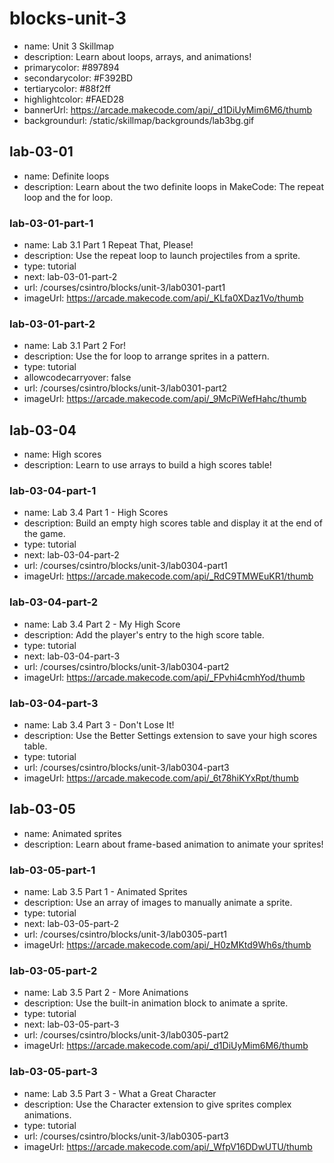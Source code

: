 # blocks-unit-3

* name: Unit 3 Skillmap
* description: Learn about loops, arrays, and animations!
* primarycolor: #897894
* secondarycolor: #F392BD
* tertiarycolor: #88f2ff
* highlightcolor: #FAED28
* bannerUrl: https://arcade.makecode.com/api/_d1DiUyMim6M6/thumb
* backgroundurl: /static/skillmap/backgrounds/lab3bg.gif

## lab-03-01

* name: Definite loops
* description: Learn about the two definite loops in MakeCode: The repeat loop and the for loop.

### lab-03-01-part-1

* name: Lab 3.1 Part 1 Repeat That, Please!
* description: Use the repeat loop to launch projectiles from a sprite.
* type: tutorial
* next: lab-03-01-part-2
* url: /courses/csintro/blocks/unit-3/lab0301-part1
* imageUrl: https://arcade.makecode.com/api/_KLfa0XDaz1Vo/thumb

### lab-03-01-part-2

* name: Lab 3.1 Part 2 For!
* description: Use the for loop to arrange sprites in a pattern.
* type: tutorial
* allowcodecarryover: false
* url: /courses/csintro/blocks/unit-3/lab0301-part2
* imageUrl: https://arcade.makecode.com/api/_9McPiWefHahc/thumb

## lab-03-04

* name: High scores
* description: Learn to use arrays to build a high scores table!

### lab-03-04-part-1

* name: Lab 3.4 Part 1 - High Scores
* description: Build an empty high scores table and display it at the end of the game.
* type: tutorial
* next: lab-03-04-part-2
* url: /courses/csintro/blocks/unit-3/lab0304-part1
* imageUrl: https://arcade.makecode.com/api/_RdC9TMWEuKR1/thumb

### lab-03-04-part-2

* name: Lab 3.4 Part 2 - My High Score
* description: Add the player's entry to the high score table.
* type: tutorial
* next: lab-03-04-part-3
* url: /courses/csintro/blocks/unit-3/lab0304-part2
* imageUrl: https://arcade.makecode.com/api/_FPvhi4cmhYod/thumb

### lab-03-04-part-3

* name: Lab 3.4 Part 3 - Don't Lose It!
* description: Use the Better Settings extension to save your high scores table.
* type: tutorial
* url: /courses/csintro/blocks/unit-3/lab0304-part3
* imageUrl: https://arcade.makecode.com/api/_6t78hiKYxRpt/thumb

## lab-03-05

* name: Animated sprites
* description: Learn about frame-based animation to animate your sprites!

### lab-03-05-part-1

* name: Lab 3.5 Part 1 - Animated Sprites
* description: Use an array of images to manually animate a sprite.
* type: tutorial
* next: lab-03-05-part-2
* url: /courses/csintro/blocks/unit-3/lab0305-part1
* imageUrl: https://arcade.makecode.com/api/_H0zMKtd9Wh6s/thumb

### lab-03-05-part-2

* name: Lab 3.5 Part 2 - More Animations
* description: Use the built-in animation block to animate a sprite.
* type: tutorial
* next: lab-03-05-part-3
* url: /courses/csintro/blocks/unit-3/lab0305-part2
* imageUrl: https://arcade.makecode.com/api/_d1DiUyMim6M6/thumb

### lab-03-05-part-3

* name: Lab 3.5 Part 3 - What a Great Character
* description: Use the Character extension to give sprites complex animations.
* type: tutorial
* url: /courses/csintro/blocks/unit-3/lab0305-part3
* imageUrl: https://arcade.makecode.com/api/_WfpV16DDwUTU/thumb
